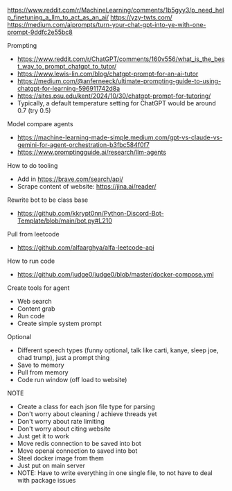 https://www.reddit.com/r/MachineLearning/comments/1b5gyy3/p_need_help_finetuning_a_llm_to_act_as_an_ai/
https://yzy-twts.com/
https://medium.com/aiprompts/turn-your-chat-gpt-into-ye-with-one-prompt-9ddfc2e55bc8

Prompting
- https://www.reddit.com/r/ChatGPT/comments/160v556/what_is_the_best_way_to_prompt_chatgpt_to_tutor/
- https://www.lewis-lin.com/blog/chatgpt-prompt-for-an-ai-tutor
- https://medium.com/@anferneeck/ultimate-prompting-guide-to-using-chatgpt-for-learning-596911742d8a
- https://sites.psu.edu/kent/2024/10/30/chatgpt-prompt-for-tutoring/
- Typically, a default temperature setting for ChatGPT would be around 0.7 (try 0.5)

Model compare agents
- https://machine-learning-made-simple.medium.com/gpt-vs-claude-vs-gemini-for-agent-orchestration-b3fbc584f0f7
- https://www.promptingguide.ai/research/llm-agents

How to do tooling
- Add in https://brave.com/search/api/
- Scrape content of website: https://jina.ai/reader/

Rewrite bot to be class base
- https://github.com/kkrypt0nn/Python-Discord-Bot-Template/blob/main/bot.py#L210

Pull from leetcode
-  https://github.com/alfaarghya/alfa-leetcode-api

How to run code
- https://github.com/judge0/judge0/blob/master/docker-compose.yml
 
Create tools for agent
- Web search
- Content grab
- Run code
- Create simple system prompt

Optional
- Different speech types (funny optional, talk like carti, kanye, sleep joe, chad trump), just a prompt thing
- Save to memory
- Pull from memory
- Code run window (off load to website)

NOTE
- Create a class for each json file type for parsing
- Don't worry about cleaning / achieve threads yet
- Don't worry about rate limiting
- Don't worry about citing website
- Just get it to work
- Move redis connection to be saved into bot
- Move openai connection to saved into bot
- Steel docker image from them
- Just put on main server
- NOTE: Have to write everything in one single file, to not have to deal with package issues